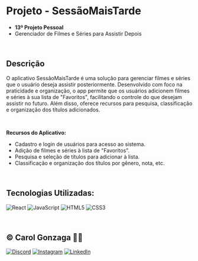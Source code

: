 # Projeto - SessãoMaisTarde
- **13º Projeto Pessoal**
- Gerenciador de Filmes e Séries para Assistir Depois

<br/>

## Descrição

O aplicativo SessãoMaisTarde é uma solução para gerenciar filmes e séries que o usuário deseja assistir posteriormente. Desenvolvido com foco na praticidade e organização, o app permite que os usuários adicionem filmes e séries à sua lista de "Favoritos", facilitando o controle do que desejam assistir no futuro. Além disso, oferece recursos para pesquisa, classificação e organização dos títulos adicionados.

<br/>

**Recursos do Aplicativo:**
- Cadastro e login de usuários para acesso ao sistema.
- Adição de filmes e séries à lista de "Favoritos".
- Pesquisa e seleção de títulos para adicionar à lista.
- Classificação e organização dos títulos por gênero, nota, etc.

<br/>

## Tecnologias Utilizadas:
![React](https://img.shields.io/badge/React-20232A?style=flat&logo=react&logoColor=61DAFB)
![JavaScript](https://img.shields.io/badge/javascript-%23323330.svg?style=flat&logo=javascript&logoColor=%23F7DF1E)
![HTML5](https://img.shields.io/badge/html5-%23E34F26.svg?style=flat&logo=html5&logoColor=white) 
![CSS3](https://img.shields.io/badge/css3-%231572B6.svg?style=flat&logo=css3&logoColor=white)

<br/>
  
## © Carol Gonzaga 🏳️‍🌈
[![Discord](https://img.shields.io/badge/Discord-%237289DA.svg?logo=discord&logoColor=white)](https://discord.gg/yZq4x7DQ)
[![Instagram](https://img.shields.io/badge/Instagram-%23E4405F.svg?logo=Instagram&logoColor=white)](https://instagram.com/anacquesta) 
[![LinkedIn](https://img.shields.io/badge/LinkedIn-%230077B5.svg?logo=linkedin&logoColor=white)](https://linkedin.com/in/anacarolgonzaga) 
